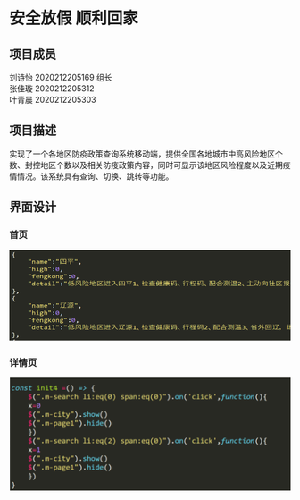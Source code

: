 安全放假 顺利回家
====
## 项目成员</br>
刘诗怡 2020212205169 组长</br>
张佳璇 2020212205312</br>
叶青晨 2020212205303</br>
## 项目描述</br>
实现了一个各地区防疫政策查询系统移动端，提供全国各地城市中高风险地区个数、封控地区个数以及相关防疫政策内容，同时可显示该地区风险程度以及近期疫情情况。该系统具有查询、切换、跳转等功能。</br>
## 界面设计</br>
### 首页</br>
![](https://github.com/Yqccccc/yqccccc.github.com/raw/master/img/1.png)
### 详情页</br>
![](https://github.com/Yqccccc/yqccccc.github.com/raw/master/img/2.png)
